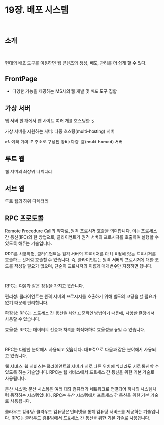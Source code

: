 # 19장. 배포 시스템

<br>

## 소개

<br>

현대의 배포 도구를 이용하면 웹 콘텐츠의 생성, 배포, 관리를 더 쉽게 할 수 있다.

## FrontPage

- 다양한 기능을 제공하는 MS사의 웹 개발 및 배포 도구 집합

## 가상 서버

웹 서버 한 개에서 웹 사이트 여러 개를 호스팅한 것

가상 서버를 지원하는 서버: 다중 호스팅(multi-hosting) 서버

cf. 여러 개의 IP 주소로 구성된 장비: 다중-홈(multi-homed) 서버

## 루트 웹 

웹 서버의 최상위 디렉터리

## 서브 웹

루트 웹의 하위 디렉터리

## RPC 프로토콜

Remote Procedure Call의 약자로, 원격 프로시저 호출을 의미합니다. 이는 프로세스 간 통신(IPC)의 한 방법으로, 클라이언트가 원격 서버의 프로시저를 호출하여 실행할 수 있도록 해주는 기술입니다.

RPC를 사용하면, 클라이언트는 원격 서버의 프로시저를 마치 로컬에 있는 프로시저를 호출하는 것처럼 호출할 수 있습니다. 즉, 클라이언트는 원격 서버의 프로시저에 대한 코드를 작성할 필요가 없으며, 단순히 프로시저의 이름과 매개변수만 지정하면 됩니다.

<br>

RPC는 다음과 같은 장점을 가지고 있습니다.

편리성: 클라이언트는 원격 서버의 프로시저를 호출하기 위해 별도의 코딩을 할 필요가 없기 때문에 편리합니다.

확장성: RPC는 프로세스 간 통신을 위한 표준적인 방법이기 때문에, 다양한 환경에서 사용할 수 있습니다.

효율성: RPC는 데이터의 전송과 처리를 최적화하여 효율성을 높일 수 있습니다.

<br>

RPC는 다양한 분야에서 사용되고 있습니다. 대표적으로 다음과 같은 분야에서 사용되고 있습니다.

웹 서비스: 웹 서비스는 클라이언트와 서버가 서로 다른 위치에 있더라도 서로 통신할 수 있도록 하는 기술입니다. RPC는 웹 서비스에서 프로세스 간 통신을 위한 기본 기술로 사용됩니다.

분산 시스템: 분산 시스템은 여러 대의 컴퓨터가 네트워크로 연결되어 하나의 시스템처럼 동작하는 시스템입니다. RPC는 분산 시스템에서 프로세스 간 통신을 위한 기본 기술로 사용됩니다.

클라우드 컴퓨팅: 클라우드 컴퓨팅은 인터넷을 통해 컴퓨팅 서비스를 제공하는 기술입니다. RPC는 클라우드 컴퓨팅에서 프로세스 간 통신을 위한 기본 기술로 사용됩니다.
